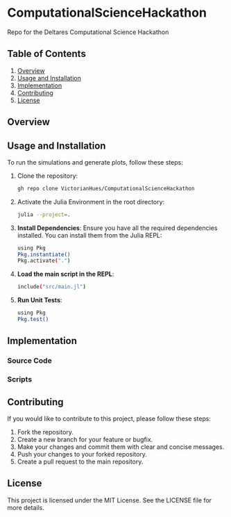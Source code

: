 # ComputationalScienceHackathon

Repo for the Deltares Computational Science Hackathon

## Table of Contents

1. [Overview](#overview)
2. [Usage and Installation](#usage-and-installation)
3. [Implementation](#implementation)
4. [Contributing](#contributing)
5. [License](#license)

## Overview


## Usage and Installation

To run the simulations and generate plots, follow these steps:

1. Clone the repository:

    ```sh
    gh repo clone VictorianHues/ComputationalScienceHackathon
    ```

2. Activate the Julia Environment in the root directory:

    ```sh
    julia --project=.
    ```

3. **Install Dependencies**: Ensure you have all the required dependencies installed. You can install them from the Julia REPL:

    ```sh
    using Pkg
    Pkg.instantiate()
    Pkg.activate(".")
    ```

4. **Load the main script in the REPL**:

    ```sh
    include("src/main.jl")
    ```





8. **Run Unit Tests**:

    ```sh
    using Pkg
    Pkg.test()
    ```


## Implementation



### Source Code



### Scripts


## Contributing

If you would like to contribute to this project, please follow these steps:

1. Fork the repository.
2. Create a new branch for your feature or bugfix.
3. Make your changes and commit them with clear and concise messages.
4. Push your changes to your forked repository.
5. Create a pull request to the main repository.

## License

This project is licensed under the MIT License. See the LICENSE file for more details.